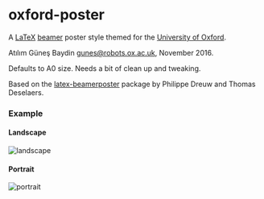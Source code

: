 # oxford-poster
A [LaTeX](https://en.wikipedia.org/wiki/LaTeX) [beamer](https://en.wikipedia.org/wiki/Beamer_(LaTeX)) poster style themed for the [University of Oxford](http://www.ox.ac.uk/). 

Atılım Güneş Baydin <gunes@robots.ox.ac.uk>, November 2016.

Defaults to A0 size. Needs a bit of clean up and tweaking.

Based on the [latex-beamerposter](https://github.com/deselaers/latex-beamerposter) package by Philippe Dreuw and Thomas Deselaers.

### Example

#### Landscape

![landscape](https://github.com/gbaydin/oxford-poster/raw/master/oxford_poster_landscape.png)

#### Portrait
![portrait](https://github.com/gbaydin/oxford-poster/raw/master/oxford_poster_portrait.png)
